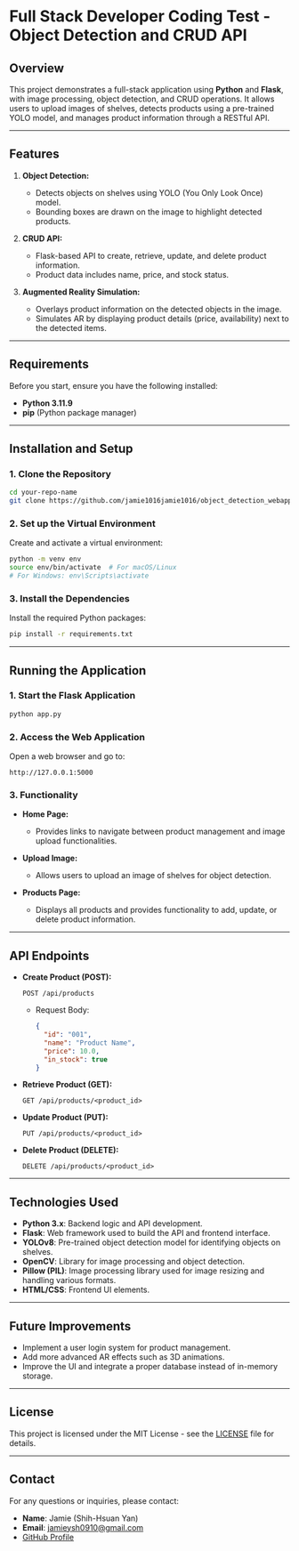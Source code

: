 
# Full Stack Developer Coding Test - Object Detection and CRUD API

## Overview
This project demonstrates a full-stack application using **Python** and **Flask**, with image processing, object detection, and CRUD operations. It allows users to upload images of shelves, detects products using a pre-trained YOLO model, and manages product information through a RESTful API.

---

## Features
1. **Object Detection:**
   - Detects objects on shelves using YOLO (You Only Look Once) model.
   - Bounding boxes are drawn on the image to highlight detected products.

2. **CRUD API:**
   - Flask-based API to create, retrieve, update, and delete product information.
   - Product data includes name, price, and stock status.

3. **Augmented Reality Simulation:**
   - Overlays product information on the detected objects in the image.
   - Simulates AR by displaying product details (price, availability) next to the detected items.

---

## Requirements
Before you start, ensure you have the following installed:
- **Python 3.11.9**
- **pip** (Python package manager)

---

## Installation and Setup

### 1. Clone the Repository
```bash
cd your-repo-name
git clone https://github.com/jamie1016jamie1016/object_detection_webapp.git
```

### 2. Set up the Virtual Environment
Create and activate a virtual environment:
```bash
python -m venv env
source env/bin/activate  # For macOS/Linux
# For Windows: env\Scripts\activate
```

### 3. Install the Dependencies
Install the required Python packages:
```bash
pip install -r requirements.txt
```

---

## Running the Application

### 1. Start the Flask Application
```bash
python app.py
```

### 2. Access the Web Application
Open a web browser and go to:
```
http://127.0.0.1:5000
```

### 3. Functionality
- **Home Page:**
  - Provides links to navigate between product management and image upload functionalities.
  
- **Upload Image:**
  - Allows users to upload an image of shelves for object detection.
  
- **Products Page:**
  - Displays all products and provides functionality to add, update, or delete product information.

---

## API Endpoints

- **Create Product (POST):**
  ```http
  POST /api/products
  ```
  - Request Body: 
    ```json
    {
      "id": "001",
      "name": "Product Name",
      "price": 10.0,
      "in_stock": true
    }
    ```

- **Retrieve Product (GET):**
  ```http
  GET /api/products/<product_id>
  ```

- **Update Product (PUT):**
  ```http
  PUT /api/products/<product_id>
  ```

- **Delete Product (DELETE):**
  ```http
  DELETE /api/products/<product_id>
  ```

---

## Technologies Used
- **Python 3.x**: Backend logic and API development.
- **Flask**: Web framework used to build the API and frontend interface.
- **YOLOv8**: Pre-trained object detection model for identifying objects on shelves.
- **OpenCV**: Library for image processing and object detection.
- **Pillow (PIL)**: Image processing library used for image resizing and handling various formats.
- **HTML/CSS**: Frontend UI elements.

---

## Future Improvements
- Implement a user login system for product management.
- Add more advanced AR effects such as 3D animations.
- Improve the UI and integrate a proper database instead of in-memory storage.

---

## License
This project is licensed under the MIT License - see the [LICENSE](LICENSE) file for details.

---

## Contact
For any questions or inquiries, please contact:
- **Name**: Jamie (Shih-Hsuan Yan)
- **Email**: jamieysh0910@gmail.com
- [GitHub Profile](https://github.com/jamie1016jamie1016)
